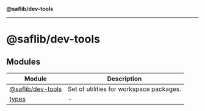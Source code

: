 **@saflib/dev-tools**

---

# @saflib/dev-tools

## Modules

| Module                                          | Description                              |
| ----------------------------------------------- | ---------------------------------------- |
| [@saflib/dev-tools](@saflib/dev-tools/index.md) | Set of utilities for workspace packages. |
| [types](types/index.md)                         | -                                        |
